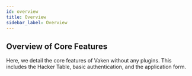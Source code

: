 ```yaml
---
id: overview
title: Overview
sidebar_label: Overview
---
```


## Overview of Core Features

Here, we detail the core features of Vaken without any plugins. This includes the Hacker Table, basic authentication, and the application form.
